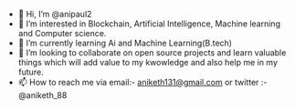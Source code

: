 - 👋 Hi, I’m @anipaul2
- 👀 I’m interested in Blockchain, Artificial Intelligence, Machine learning and Computer science.
- 🌱 I’m currently learning Ai and Machine Learning(B.tech)
- 💞️ I’m looking to collaborate on open source projects and learn valuable things which will add value to my kwowledge and also help me in my future.
- 📫 How to reach me via email:- aniketh131@gmail.com or twitter :- @aniketh_88

<!---
anipaul2/anipaul2 is a ✨ special ✨ repository because its `README.md` (this file) appears on your GitHub profile.
You can click the Preview link to take a look at your changes.
--->
